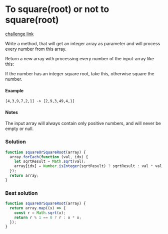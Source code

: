 # To square(root) or not to square(root)

[challenge link](https://www.codewars.com/kata/57f6ad55cca6e045d2000627/train/javascript)

Write a method, that will get an integer array as parameter and will process every number from this array.

Return a new array with processing every number of the input-array like this:

If the number has an integer square root, take this, otherwise square the number.

#### Example

`[4,3,9,7,2,1] -> [2,9,3,49,4,1]`

#### Notes

The input array will always contain only positive numbers, and will never be empty or null.

### Solution

```javascript
function squareOrSquareRoot(array) {
  array.forEach(function (val, idx) {
    let sqrtResult = Math.sqrt(val);
    array[idx] = Number.isInteger(sqrtResult) ? sqrtResult : val * val;
  });
  return array;
}
```

### Best solution

```javascript
function squareOrSquareRoot(array) {
  return array.map((x) => {
    const r = Math.sqrt(x);
    return r % 1 == 0 ? r : x * x;
  });
}
```
